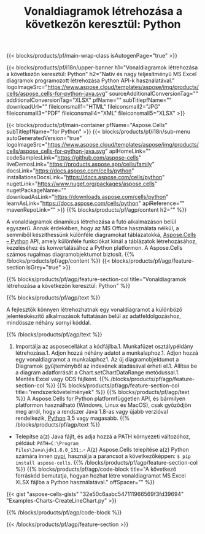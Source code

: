 ﻿---
title: "Vonaldiagramok létrehozása a következőn keresztül: Python"
url: /hu/python-java/create-line-chart/
description: Python Mintakód vonaldiagramok készítéséhez Excelbe a Python Library használatával. Ezzel a kóddal vonaldiagramot hozhat létre MS Excelben a Python alapú alkalmazáson belül.
---
{{< blocks/products/pf/main-wrap-class isAutogenPage="true" >}}

{{< blocks/products/pf/i18n/upper-banner h1="Vonaldiagramok létrehozása a következőn keresztül: Python" h2="Natív és nagy teljesítményű MS Excel diagramok programozott létrehozása Python API-k használatával." logoImageSrc="https://www.aspose.cloud/templates/aspose/img/products/cells/aspose_cells-for-python-java.svg" sourceAdditionalConversionTag="" additionalConversionTag="XLSX" pfName="" subTitlepfName="" downloadUrl="" fileiconsmall1="HTML" fileiconsmall2="JPG" fileiconsmall3="PDF" fileiconsmall4="XML" fileiconsmall5="XLSX" >}}

{{< blocks/products/pf/main-container pfName="Aspose.Cells" subTitlepfName="for Python" >}}
{{< blocks/products/pf/i18n/sub-menu autoGeneratedVersion="true" logoImageSrc="https://www.aspose.cloud/templates/aspose/img/products/cells/aspose_cells-for-python-java.svg" apiHomeLink="" codeSamplesLink="https://github.com/aspose-cells" liveDemosLink="https://products.aspose.app/cells/family" docsLink="https://docs.aspose.com/cells/python" installationsDocsLink="https://docs.aspose.com/cells/python" nugetLink="https://www.nuget.org/packages/aspose.cells" nugetPackageName="" downloadAsLink="https://downloads.aspose.com/cells/python" learnAsLink="https://docs.aspose.com/cells/python" apiReference="" mavenRepoLink="" >}}
{{% blocks/products/pf/agp/content h2="" %}}

A vonaldiagramok dinamikus létrehozása a futó alkalmazáson belül egyszerű. Annak érdekében, hogy az MS Office használata nélkül, a semmiből készíthessünk különféle diagramokat táblázatokká, [Aspose.Cells – Python](https://pypi.org/project/aspose.cells)  API, amely különféle funkciókat kínál a táblázatok létrehozásához, kezeléséhez és konvertálásához a Python platformon. A Aspose.Cells számos rugalmas diagramobjektumot biztosít.
{{% /blocks/products/pf/agp/content %}}
{{< blocks/products/pf/agp/feature-section isGrey="true" >}}

{{% blocks/products/pf/agp/feature-section-col title="Vonaldiagramok létrehozása a következőn keresztül: Python" %}}

{{% blocks/products/pf/agp/text %}}

A fejlesztők könnyen létrehozhatnak egy vonaldiagramot a különböző jelentéskészítő alkalmazások futtatásán belül az adatfeldolgozáshoz, mindössze néhány sornyi kóddal.

{{% /blocks/products/pf/agp/text %}}

1. Importálja az asposecellákat a kódfájlba.1. Munkafüzet osztálypéldány létrehozása.1. Adjon hozzá néhány adatot a munkalaphoz.1. Adjon hozzá egy vonaldiagramot a munkalaphoz1. Az új diagramobjektumot a Diagramok gyűjteményből az indexének átadásával érheti el.1. Állítsa be a diagram adatforrását a Chart.setChartDataRange metódussal.1. Mentés Excel vagy ODS fájlként.
{{% /blocks/products/pf/agp/feature-section-col %}}
{{% blocks/products/pf/agp/feature-section-col title="rendszerkövetelmények" %}}
{{% blocks/products/pf/agp/text %}}
 A Aspose.Cells for Python platformfüggetlen API, és bármilyen platformon használható (Windows, Linux és MacOS), csak győződjön meg arról, hogy a rendszer Java 1.8-as vagy újabb verzióval rendelkezik, [Python](https://www.python.org/downloads/) 3,5 vagy magasabb.
{{% /blocks/products/pf/agp/text %}}
- Telepítse a(z) Java fájlt, és adja hozzá a PATH környezeti változóhoz, például: <code>PATH=C:\Program Files\Java\jdk1.8.0_131;</code>.- A(z) Aspose.Cells telepítése a(z) Python számára innen <a href="https://pypi.org/project/aspose-cells/">pypi</a>, használja a parancsot a következőképpen: <code>$ pip install aspose-cells</code>.
{{% /blocks/products/pf/agp/feature-section-col %}}
{{% blocks/products/pf/agp/code-block title="A következő forráskód bemutatja, hogyan hozhat létre vonaldiagramot MS Excel XLSX fájlba a Python használatával." offSpacer="" %}}

{{< gist "aspose-cells-gists" "32e50c6aabc547111966569f3fd39694" "Examples-Charts-CreateLineChart.py" >}}

{{% /blocks/products/pf/agp/code-block %}}

{{< /blocks/products/pf/agp/feature-section >}}

<!-- aboutfile Starts -->